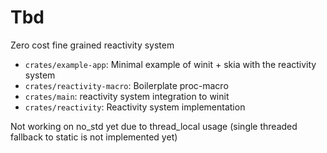 # Tbd
Zero cost fine grained reactivity system

* `crates/example-app`: Minimal example of winit + skia with the reactivity system
* `crates/reactivity-macro`: Boilerplate proc-macro
* `crates/main`: reactivity system integration to winit
* `crates/reactivity`: Reactivity system implementation

Not working on no_std yet due to thread_local usage (single threaded fallback to static is not implemented yet)